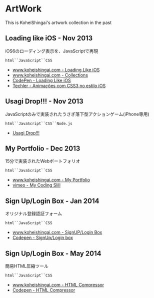 ArtWork
=========

This is KoheiShingai's artwork collection in the past

## Loading like iOS - Nov 2013
iOS6のローディング表示を、JavaScriptで再現

`html``JavaScript``CSS`

* [www.koheishingai.com - Loading Like iOS](http://cdpn.io/phaEB)
* [www.koheishingai.com - Collections](http://www.koheishingai.com/collections/1)
* [CodePen - Loading Like iOS](http://codepen.io/koheishingai/details/phaEB/#stats)
* [Techler - Animações com CSS3 no estilo iOS](http://www.teckler.com/pt/Luanzera/Anima%C3%A7%C3%B5es-com-CSS3-no-estilo-iOS-132815)

## Usagi Drop!!! - Nov 2013
JavaScriptのみで実装されたうさぎ落下型アクションゲーム(iPhone専用)

`html``JavaScript``CSS``Node.js`

* [Usagi Drop!!!](http://usagidrop.azurewebsites.net)

## My Portfolio - Dec 2013
15分で実装されたWebポートフォリオ

`html``JavaScript``CSS`

* [www.koheishingai.com - My Portfolio](http://cdpn.io/rabDc)
* [vimeo - My Coding Slill](http://vimeo.com/77338550)

## Sign Up/Login Box - Jan 2014
オリジナル登録認証フォーム

`html``JavaScript``CSS`

* [www.koheishingai.com - SignUP/Login Box](http://www.koheishingai.com/SignUp_LoginBox)
* [Codepen - SignUp/Login box](http://codepen.io/koheishingai/details/FLvgs/)

## Sign Up/Login Box - May 2014
簡易HTML圧縮ツール

`html``JavaScript``CSS`

* [www.koheishingai.com - HTML Compressor](http://cdpn.io/FLvgs)
* [Codepen - HTML Compressor](http://codepen.io/koheishingai/details/fvlJk/)


